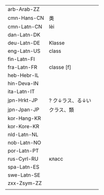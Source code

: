 | | | |
|-|-|-|
| arb-Arab-ZZ |  |  |
| cmn-Hans-CN | 类 |  |
| cmn-Latn-CN | lèi |  |
| dan-Latn-DK |  |  |
| deu-Latn-DE | Klasse |  |
| eng-Latn-US | class |  |
| fin-Latn-FI |  |  |
| fra-Latn-FR | classe [f] |  |
| heb-Hebr-IL |  |  |
| hin-Deva-IN |  |  |
| ita-Latn-IT |  |  |
| jpn-Hrkt-JP | ? ク↓ラス、る↓い |  |
| jpn-Jpan-JP | クラス、類 |  |
| kor-Hang-KR |  |  |
| kor-Kore-KR |  |  |
| nld-Latn-NL |  |  |
| nob-Latn-NO |  |  |
| por-Latn-PT |  |  |
| rus-Cyrl-RU | класс |  |
| spa-Latn-ES |  |  |
| swe-Latn-SE |  |  |
| zxx-Zsym-ZZ |  |  |
|  |  |  |
